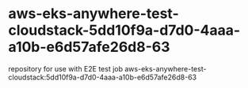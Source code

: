 # aws-eks-anywhere-test-cloudstack-5dd10f9a-d7d0-4aaa-a10b-e6d57afe26d8-63
repository for use with E2E test job aws-eks-anywhere-test-cloudstack:5dd10f9a-d7d0-4aaa-a10b-e6d57afe26d8-63
